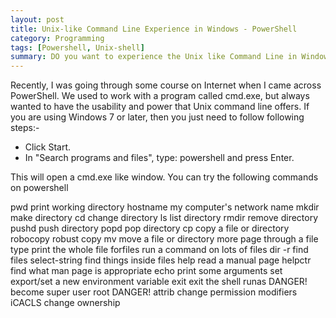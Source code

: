 ```yaml
---
layout: post
title: Unix-like Command Line Experience in Windows - PowerShell
category: Programming
tags: [Powershell, Unix-shell]
summary: DO you want to experience the Unix like Command Line in Windows? If yes, then Powershell is the way to go.
---
```

Recently, I was going through some course on Internet when I came across PowerShell. We used to work with a program called cmd.exe, but always wanted to have the usability and power that Unix command line offers. If you are using Windows 7 or later, then you just need to follow following steps:-

- Click Start.
- In "Search programs and files", type: powershell and press Enter.

This will open a cmd.exe like window. You can try the following commands on powershell

pwd
    print working directory
hostname
    my computer's network name
mkdir
    make directory
cd
    change directory
ls
    list directory
rmdir
    remove directory
pushd
    push directory
popd
    pop directory
cp
    copy a file or directory
robocopy
    robust copy
mv
    move a file or directory
more
    page through a file
type
    print the whole file
forfiles
    run a command on lots of files
dir -r
    find files
select-string
    find things inside files
help
    read a manual page
helpctr
    find what man page is appropriate
echo
    print some arguments
set
    export/set a new environment variable
exit
    exit the shell
runas
    DANGER! become super user root DANGER!
attrib
    change permission modifiers
iCACLS
    change ownership 

